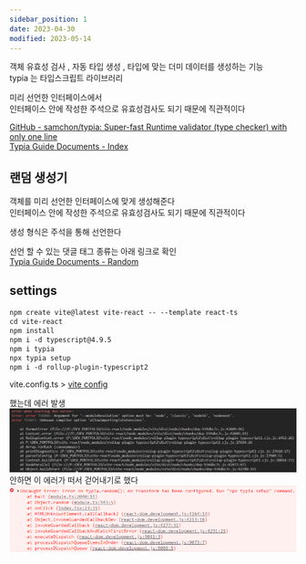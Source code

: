 ```yaml
---
sidebar_position: 1
date: 2023-04-30
modified: 2023-05-14
---
```


객체 유효성 검사 , 자동 타입 생성 , 타입에 맞는 더미 데이터를 생성하는 기능  
typia 는 타입스크립트 라이브러리

미리 선언한 인터페이스에서  
인터페이스 안에 작성한 주석으로 유효성검사도 되기 때문에 직관적이다

[GitHub - samchon/typia: Super-fast Runtime validator (type checker) with only one line](https://github.com/samchon/typia)  
[Typia Guide Documents - Index](https://typia.io/docs/)

## 랜덤 생성기

객체를 미리 선언한 인터페이스에 맞게 생성해준다  
인터페이스 안에 작성한 주석으로 유효성검사도 되기 때문에 직관적이다

생성 형식은 주석을 통해 선언한다

선언 할 수 있는 댓글 태그 종류는 아래 링크로 확인  
[Typia Guide Documents - Random](https://typia.io/docs/random/#comment-tags)

## settings

```
npm create vite@latest vite-react -- --template react-ts
cd vite-react
npm install
npm i -d typescript@4.9.5
npm i typia
npx typia setup
npm i -d rollup-plugin-typescript2
```

vite.config.ts > [vite config](https://typia.io/docs/setup/#vite)

했는데 에러 발생  
![](file/first-start.png)  
안하면 이 에러가 떠서 걷어내기로 했다  
![](file/first-start-1.png)
